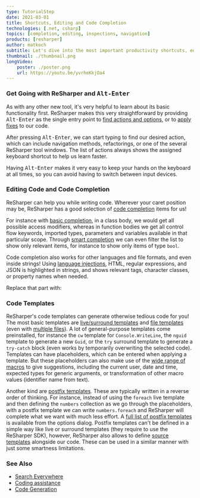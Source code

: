 ```yaml
---
type: TutorialStep
date: 2021-03-01
title: Shortcuts, Editing and Code Completion
technologies: [.net, csharp]
topics: [completion, editing, inspections, navigation]
products: [resharper]
author: matkoch
subtitle: Let's dive into the most important productivity shortcuts, editing, and code completion.
thumbnail: ./thumbnail.png
longVideo: 
    poster: ./poster.png
    url: https://youtu.be/yvrheKkjOa4
---
```


### Get Going with ReSharper and <kbd>Alt-Enter</kbd>

As with any other new tool, it's very helpful to learn about its basic functionality first. ReSharper makes this very straightforward by providing <kbd>Alt-Enter</kbd> as the single entry point to [find actions and options](https://www.jetbrains.com/help/resharper/Navigating_to_Action.html), or to [apply fixes](https://www.jetbrains.com/help/resharper/Code_Analysis__Quick-Fixes.html) to our code.

After pressing <kbd>Alt-Enter</kbd>, we can start typing to find our desired action, which can include navigation methods, refactorings, or one of the several ReSharper tool windows. The list of actions always shows the assigned keyboard shortcut to help us learn faster.

Having <kbd>Alt-Enter</kbd> makes it very easy to keep your hands on the keyboard at all times, so you can avoid having to switch between input devices.

### Editing Code and Code Completion

ReSharper can help you while writing code. Wherever your caret position may be, ReSharper has a good selection of [code completion](https://www.jetbrains.com/help/resharper/Auto-Completing_Code.html) items for us!

For instance with [basic completion](https://www.jetbrains.com/help/resharper/Coding_Assistance__Code_Completion__Symbol.html), in a class body, we would get all possible access modifiers, whereas in function bodies we get all control flow keywords, imported types, parameters and variables available in that particular scope. Through [smart completion](https://www.jetbrains.com/help/resharper/Coding_Assistance__Code_Completion__Smart.html) we can even filter the list to show only relevant items, for instance to show only items of type `bool`.

Code completion also works for other languages and file formats, and even inside strings! Using [language injections](https://www.jetbrains.com/help/resharper/Auto-Completing_Code.html), HTML, regular expressions, and JSON is highlighted in strings, and shows relevant tags, character classes, or property names when needed.

Replace that part with:

### Code Templates

ReSharper's code templates can generate otherwise tedious code for you! The most basic templates are [live/surround templates](https://www.jetbrains.com/help/resharper/Templates__Template_Basics__Template_Types.html) and [file templates](https://www.jetbrains.com/help/resharper/Creating_a_File_Template.html) (even with [multiple files](https://www.jetbrains.com/help/resharper/Templates__Creating_and_Editing_Templates__Multifile.html)). A lot of general-purpose templates come preinstalled, for instance the `cw` template for `Console.WriteLine`, the `nguid` template to generate a new `Guid`, or the `try` surround template to generate a `try-catch` block (even works by temporarily overwriting the selected code). Templates can have placeholders, which can be entered when applying a template. But these placeholders can also make use of the [wide range of macros](https://www.jetbrains.com/help/resharper/Template_Macros.html) to give suggestions, including the current user, date and time, expected types for generic arguments, or transformation of other macro values (identifier name from text).

Another kind are [postfix templates](https://www.jetbrains.com/help/resharper/Postfix_Templates.html). These are typically written in a reverse order of thinking. For instance, instead of using the `foreach` live template and then defining the `numbers` collection as we go through the placeholders, with a postfix template we can write `numbers.foreach` and ReSharper will complete what we want with much less effort. A [full list of postfix templates](https://www.jetbrains.com/help/resharper/Postfix_Templates.html#list) is available from the options dialog. Postfix templates can't be defined in a simple way like live or surround templates (they require to use the ReSharper SDK), however, ReSharper also allows to define [source templates](https://www.jetbrains.com/help/resharper/Source_Templates.html) alongside our code. These can be used in a similar manner with just some smartness limitations.

### See Also

- [Search Everywhere](https://www.jetbrains.com/help/resharper/Navigation_and_Search__Go_to_Type.html)
- [Coding assistance](https://www.jetbrains.com/help/resharper/Coding_Assistance__Index.html)
- [Code Generation](https://www.jetbrains.com/help/resharper/Code_Generation__Index.html)
